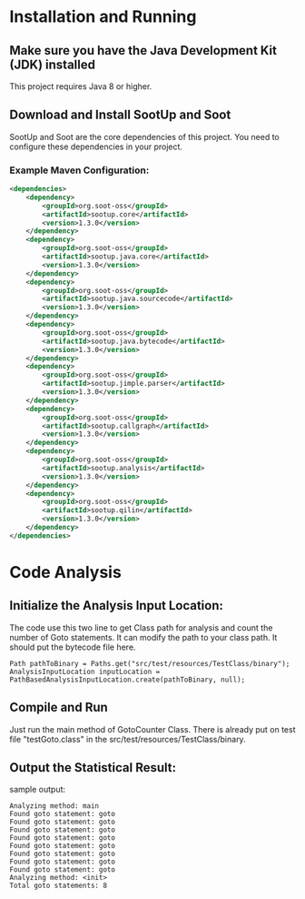 # Installation and Running

## Make sure you have the Java Development Kit (JDK) installed

This project requires Java 8 or higher.

## Download and Install SootUp and Soot

SootUp and Soot are the core dependencies of this project. You need to configure these dependencies in your project.

### Example Maven Configuration:

```xml
<dependencies>
    <dependency>
        <groupId>org.soot-oss</groupId>
        <artifactId>sootup.core</artifactId>
        <version>1.3.0</version>
    </dependency>
    <dependency>
        <groupId>org.soot-oss</groupId>
        <artifactId>sootup.java.core</artifactId>
        <version>1.3.0</version>
    </dependency>
    <dependency>
        <groupId>org.soot-oss</groupId>
        <artifactId>sootup.java.sourcecode</artifactId>
        <version>1.3.0</version>
    </dependency>
    <dependency>
        <groupId>org.soot-oss</groupId>
        <artifactId>sootup.java.bytecode</artifactId>
        <version>1.3.0</version>
    </dependency>
    <dependency>
        <groupId>org.soot-oss</groupId>
        <artifactId>sootup.jimple.parser</artifactId>
        <version>1.3.0</version>
    </dependency>
    <dependency>
        <groupId>org.soot-oss</groupId>
        <artifactId>sootup.callgraph</artifactId>
        <version>1.3.0</version>
    </dependency>
    <dependency>
        <groupId>org.soot-oss</groupId>
        <artifactId>sootup.analysis</artifactId>
        <version>1.3.0</version>
    </dependency>
    <dependency>
        <groupId>org.soot-oss</groupId>
        <artifactId>sootup.qilin</artifactId>
        <version>1.3.0</version>
    </dependency>
</dependencies>
```



# Code Analysis
## Initialize the Analysis Input Location:
The code use this two line to get Class path for analysis and count the number of Goto statements. It can modify the path to your class path. It should put the bytecode file here.

```
Path pathToBinary = Paths.get("src/test/resources/TestClass/binary");
AnalysisInputLocation inputLocation = PathBasedAnalysisInputLocation.create(pathToBinary, null);
```
## Compile and Run
Just run the main method of GotoCounter Class. There is already put on test file "testGoto.class" in the src/test/resources/TestClass/binary.

## Output the Statistical Result:
sample output: 
```
Analyzing method: main
Found goto statement: goto
Found goto statement: goto
Found goto statement: goto
Found goto statement: goto
Found goto statement: goto
Found goto statement: goto
Found goto statement: goto
Found goto statement: goto
Analyzing method: <init>
Total goto statements: 8
```

